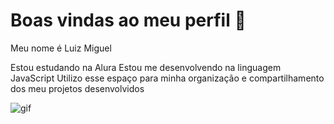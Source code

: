 # Boas vindas ao meu perfil 🍃
Meu nome é Luiz Miguel

Estou estudando na Alura
Estou me desenvolvendo na linguagem JavaScript
Utilizo esse espaço para minha organização e compartilhamento dos meu projetos desenvolvidos

![gif](https://tenor.com/lDtUL59LVPO.gif)
